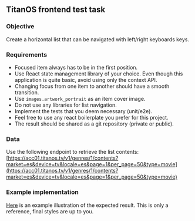 ## TitanOS frontend test task

### Objective
Create a horizontal list that can be navigated with left/right keyboards keys.

### Requirements
- Focused item always has to be in the first position.
- Use React state management library of your choice. Even though this application is quite basic, avoid using only the context API.
- Changing focus from one item to another should have a smooth transition.
- Use `images.artwork_portrait` as an item cover image.
- Do not use any libraries for list navigation.
- Implement the tests that you deem necessary (unit/e2e). 
- Feel free to use any react boilerplate you prefer for this project.
- The result should be shared as a git repository (private or public).

### Data

Use the following endpoint to retrieve the list contents:
[https://acc01.titanos.tv/v1/genres/1/contents?market=es&device=tv&locale=es&page=1&per_page=50&type=movie](https://acc01.titanos.tv/v1/genres/1/contents?market=es&device=tv&locale=es&page=1&per_page=50&type=movie)


### Example implementation

[Here](https://github.com/Titan-OS/fontend-test-task/blob/master/example.mp4) is an example illustration of the expected result. This is only a reference, final styles are up to you.

